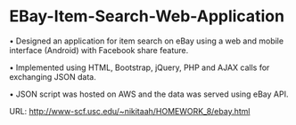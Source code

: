 # EBay-Item-Search-Web-Application

•	Designed an application for item search on eBay using a web and mobile interface (Android) with Facebook share feature. 

•	Implemented using HTML, Bootstrap, jQuery, PHP and AJAX calls for exchanging JSON data. 

•	JSON script was hosted on AWS and the data was served using eBay API.

URL: http://www-scf.usc.edu/~nikitaah/HOMEWORK_8/ebay.html
